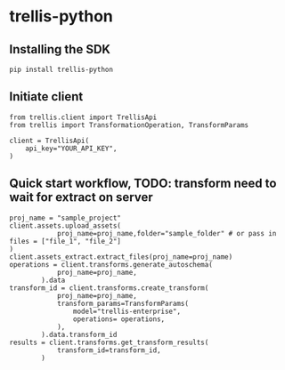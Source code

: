 # trellis-python

## Installing the SDK
```
pip install trellis-python

```

## Initiate client
```
from trellis.client import TrellisApi
from trellis import TransformationOperation, TransformParams

client = TrellisApi(
    api_key="YOUR_API_KEY",
)

```
## Quick start workflow, TODO: transform need to wait for extract on server
```
proj_name = "sample_project"
client.assets.upload_assets(
            proj_name=proj_name,folder="sample_folder" # or pass in files = ["file_1", "file_2"] 
)
client.assets_extract.extract_files(proj_name=proj_name)
operations = client.transforms.generate_autoschema(
            proj_name=proj_name,
        ).data
transform_id = client.transforms.create_transform(
            proj_name=proj_name,
            transform_params=TransformParams(
                model="trellis-enterprise",
                operations= operations,
            ),
        ).data.transform_id
results = client.transforms.get_transform_results(
            transform_id=transform_id,
        )
```
